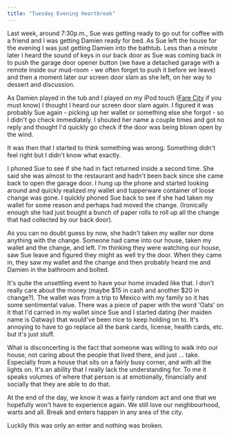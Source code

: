 ```yaml
---
title: "Tuesday Evening Heartbreak"
---
```

<p>Last week, around 7:30p.m., Sue was getting ready to go out for coffee with a friend and I was getting Damien ready for bed.  As Sue left the house for the evening I was just getting Damien into the bathtub.  Less than a minute later I heard the sound of keys in our back door as Sue was coming back in to push the garage door opener button (we have a detached garage with a remote inside our mud-room - we often forget to push it before we leave) and then a moment later our screen door slam as she left, on her way to dessert and discussion.</p>
<p>As Damien played in the tub and I played on my iPod touch (<a href="http://j.mp/H7nmN">Fare City</a> if you must know) I thought I heard our screen door slam again.  I figured it was probably Sue again - picking up her wallet or something else she forgot - so I didn't go check immediately.  I shouted her name a couple times and got no reply and thought I'd quickly go check if the door was being blown open by the wind.</p>
<p>It was then that I started to think something was wrong.  Something didn't feel right but I didn't know what exactly.</p>
<p>I phoned Sue to see if she had in fact returned inside a second time.  She said she was almost to the restaurant and hadn't been back since she came back to open the garage door.  I hung up the phone and started looking around and quickly realized my wallet and tupperware container of loose change was gone.  I quickly phoned Sue back to see if she had taken my wallet for some reason and perhaps had moved the change.  (Ironically enough she had just bought a bunch of paper rolls to roll up all the change that had collected by our back door).</p>
<p>As you can no doubt guess by now, she hadn't taken my waller nor done anything with the change.  Someone had came into our house, taken my wallet and the change, and left.  I'm thinking they were watching our house, saw Sue leave and figured they might as well try the door.  When they came in, they saw my wallet and the change and then probably heard me and Damien in the bathroom and bolted.</p>
<p>It's quite the unsettling event to have your home invaded like that.  I don't really care about the money (maybe $15 in cash and another $20 in change?).  The wallet was from a trip to Mexico with my family so it has some sentimental value.  There was a piece of paper with the word 'Oats' on it that I'd carried in my wallet since Sue and I started dating (her maiden name is Oatway) that would've been nice to keep holding on to.  It's annoying to have to go replace all the bank cards, license, health cards, etc. but it's just stuff.</p>
<p>What is disconcerting is the fact that someone was willing to walk into our house, not caring about the people that lived there, and just ... take.  Especially from a house that sits on a fairly busy corner, and with all the lights on.  It's an ability that I really lack the understanding for.  To me it speaks volumes of where that person is at emotionally, financially and socially that they are able to do that.</p>
<p>At the end of the day, we know it was a fairly random act and one that we hopefully won't have to experience again.  We still love our neighbourhood, warts and all.  Break and enters happen in any area of the city.</p>
<p>Luckily this was only an enter and nothing was broken.</p>
